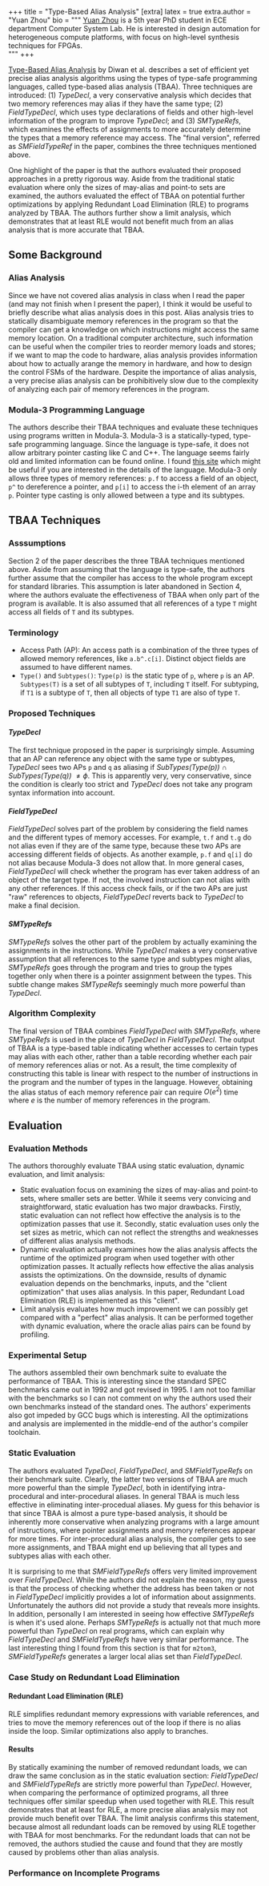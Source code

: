 +++
title = "Type-Based Alias Analysis"
[extra]
latex = true
extra.author = "Yuan Zhou"
bio = """
  [Yuan Zhou](https://github.com/zhouyuan1119) is a 5th year PhD student in ECE department Computer System Lab. He is interested in design automation for heterogeneous compute platforms, with focus on high-level synthesis techniques for FPGAs.  
"""
+++

[Type-Based Alias Analysis][paper] by Diwan et al. describes a set of efficient yet precise alias analysis algorithms using 
the types of type-safe programming languages, called type-based alias analysis (TBAA). Three techniques are introduced: (1) 
*TypeDecl*, a very conservative analysis which decides that two memory references may alias if they have the same type; (2) 
*FieldTypeDecl*, which uses type declarations of fields and other high-level information of the program to improve *TypeDecl*;
and (3) *SMTypeRefs*, which examines the effects of assignments to more accurately determine the types that a memory reference 
may access. The "final version", referred as *SMFieldTypeRef* in the paper, combines the three techniques mentioned above. 

One highlight of the paper is that the authors evaluated their proposed approaches in a pretty rigorous way. Aside from the 
traditional static evaluation where only the sizes of may-alias and point-to sets are examined, the authors evaluated the 
effect of TBAA on potential further optimizations by applying Redundant Load Elimination (RLE) to programs analyzed by TBAA. 
The authors further show a limit analysis, which demonstrates that at least RLE would not benefit much from an alias analysis
that is more accurate that TBAA. 

[paper]: https://dl.acm.org/citation.cfm?id=277670

Some Background
---------------

### Alias Analysis
Since we have not covered alias analysis in class when I read the paper (and may not finish when I present the paper), I think
it would be useful to briefly describe what alias analysis does in this post. Alias analysis tries to statically disambiguate 
memory references in the program so that the compiler can get a knowledge on which instructions might access the same memory
location. On a traditional computer architecture, such information can be useful when the compiler tries to reorder memory 
loads and stores; if we want to map the code to hardware, alias analysis provides information about how to actually arange 
the memory in hardware, and how to design the control FSMs of the hardware. Despite the importance of alias analysis, a very
precise alias analysis can be prohibitively slow due to the complexity of analyzing each pair of memory references in the 
program. 

### Modula-3 Programming Language
The authors describe their TBAA techniques and evaluate these techniques using programs written in Modula-3. 
Modula-3 is a statically-typed, type-safe programming language. Since the language is type-safe, it does not allow arbitrary
pointer casting like C and C++. The language seems fairly old and limited information can be found online. I found 
[this site][modula-3] which might be useful if you are interested in the details of the language. Modula-3 only allows three
types of memory references: `p.f` to access a field of an object, `p^` to dereference a pointer, and `p[i]` to access the i-th
element of an array `p`. Pointer type casting is only allowed between a type and its subtypes. 

[modula-3]: https://www.cs.purdue.edu/homes/hosking/m3/reference/m3.html

TBAA Techniques
---------------

### Asssumptions
Section 2 of the paper describes the three TBAA techniques mentioned above. Aside from assuming that the language is type-safe,
the authors further assume that the compiler has access to the whole program except for standard libraries. This assumption is
later abandoned in Section 4, where the authors evaluate the effectiveness of TBAA when only part of the program is available. 
It is also assumed that all references of a type `T` might access all fields of `T` and its subtypes. 

### Terminology
- Access Path (AP): An access path is a combination of the three types of allowed memory references, like `a.b^.c[i]`. 
Distinct object fields are assumed to have different names. 
- `Type()` and `Subtypes()`: `Type(p)` is the static type of `p`, where `p` is an AP. `Subtypes(T)` is a set of all subtypes
of `T`, including `T` itself. For subtyping, if `T1` is a subtype of `T`, then all objects of type `T1` are also of type `T`. 

### Proposed Techniques

#### *TypeDecl*
The first technique proposed in the paper is surprisingly simple. Assuming that an AP can reference any object with the same
type or subtypes, *TypeDecl* sees two APs `p` and `q` as aliasing if *SubTypes(Type(p))* $\cap$ *SubTypes(Type(q))* $\neq \phi$. 
This is apparently very, very conservative, since the condition is clearly too strict and *TypeDecl* does not take any program
syntax information into account. 

#### *FieldTypeDecl*
*FieldTypeDecl* solves part of the problem by considering the field names and the different types of memory accesses. For 
example, `t.f` and `t.g` do not alias even if they are of the same type, because these two APs are accessing different fields
of objects. As another example, `p.f` and `q[i]` do not alias because Modula-3 does not allow that. In more general cases, 
*FieldTypeDecl* will check whether the program has ever taken address of an object of the target type. If not, the involved
instruction can not alias with any other references. If this access check fails, or if the two APs are just "raw" references
to objects, *FieldTypeDecl* reverts back to *TypeDecl* to make a final decision. 

#### *SMTypeRefs*
*SMTypeRefs* solves the other part of the problem by actually examining the assignments in the instructions. While *TypeDecl* 
makes a very conservative assumption that all references to the same type and subtypes might alias, *SMTypeRefs* goes through
the program and tries to group the types together only when there is a pointer assignment between the types. This subtle change
makes *SMTypeRefs* seemingly much more powerful than *TypeDecl*.

### Algorithm Complexity
The final version of TBAA combines *FieldTypeDecl* with *SMTypeRefs*, where *SMTypeRefs* is used in the place of *TypeDecl* in
*FieldTypeDecl*. The output of TBAA is a type-based table indicating whether accesses to certain types may alias with each 
other, rather than a table recording whether each pair of memory references alias or not. As a result, the time complexity of
constructing this table is linear with respect to the number of instructions in the program and the number of types in the
language. However, obtaining the alias status of each memory reference pair can require $O(e^2)$ time where $e$ is the number
of memory references in the program. 

Evaluation
---------

### Evaluation Methods
The authors thoroughly evaluate TBAA using static evaluation, dynamic evaluation, and limit analysis:
- Static evaluation focus on examining the sizes of may-alias and point-to sets, where smaller sets are better. While it seems
very convicing and straightforward, static evaluation has two major drawbacks. Firstly, static evaluation can not reflect how
effective the analysis is to the optimization passes that use it. Secondly, static evaluation uses only the set sizes as metric,
which can not reflect the strengths and weaknesses of different alias analysis methods. 
- Dynamic evaluation actually examines how the alias analysis affects the runtime of the optimized program when used together
with other optimization passes. It actually reflects how effective the alias analysis assists the optimizations. On the downside, 
results of dynamic evaluation depends on the benchmarks, inputs, and the "client optimization" that uses alias analysis. In 
this paper, Redundant Load Elimination (RLE) is implemented as this "client". 
- Limit analysis evaluates how much improvement we can possibly get compared with a "perfect" alias analysis. It can be performed
together with dynamic evaluation, where the oracle alias pairs can be found by profiling. 

### Experimental Setup
The authors assembled their own benchmark suite to evaluate the performance of TBAA. This is interesting since the standard
SPEC benchmarks came out in 1992 and got revised in 1995. I am not too familiar with the benchmarks so I can not comment on 
why the authors used their own benchmarks instead of the standard ones. The authors' experiments also got impeded by GCC bugs
which is interesting. All the optimizations and analysis are implemented in the middle-end of the author's compiler toolchain. 

### Static Evaluation
The authors evaluated *TypeDecl*, *FieldTypeDecl*, and *SMFieldTypeRefs* on their benchmark suite. Clearly, the latter two 
versions of TBAA are much more powerful than the simple *TypeDecl*, both in identifying intra-procedural and inter-procedural
aliases. In general TBAA is much less effective in eliminating inter-procedual aliases. My guess for this behavior is that 
since TBAA is almost a pure type-based analysis, it should be inherently more conservative when analyzing programs with a 
large amount of instructions, where pointer assignments and memory references appear for more times. For inter-procedural 
alias analysis, the compiler gets to see more assignments, and TBAA might end up believing that all types and subtypes alias
with each other. 

It is surprising to me that *SMFieldTypeRefs* offers very limited improvement over *FieldTypeDecl*. While the authors
did not explain the reason, my guess is that the process of checking whether the address has been taken or not in *FieldTypeDecl*
implicitly provides a lot of information about assignments. Unfortunately the authors did not provide a study that reveals more
insights. In addition, personally I am interested in seeing how effective *SMTypeRefs* is when it's used alone. Perhaps *SMTypeRefs*
is actually not that much more powerful than *TypeDecl* on real programs, which can explain why *FieldTypeDecl* and 
*SMFieldTypeRefs* have very similar performance. The last interesting thing I found from this section is that for `m2tom3`, 
*SMFieldTypeRefs* generates a larger local alias set than *FieldTypeDecl*. 

### Case Study on Redundant Load Elimination

#### Redundant Load Elimination (RLE)
RLE simplifies redundant memory expressions with variable references, and tries to move the memory references out of the loop
if there is no alias inside the loop. Similar optimizations also apply to branches. 

#### Results
By statically examining the number of removed redundant loads, we can draw the same conclusion as in the static evaluation 
section: *FieldTypeDecl* and *SMFieldTypeRefs* are strictly more powerful than *TypeDecl*. However, when comparing the 
performance of optimized programs, all three techniques offer similar speedup when used together with RLE. This result 
demonstrates that at least for RLE, a more precise alias analysis may not provide much benefit over TBAA. The limit analysis
confirms this statement, because almost all redundant loads can be removed by using RLE together with TBAA for most benchmarks. 
For the redundant loads that can not be removed, the authors studied the cause and found that they are mostly caused by problems
other than alias analysis. 

### Performance on Incomplete Programs




